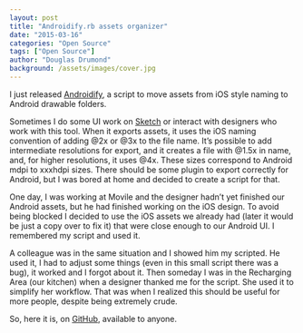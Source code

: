 ```yaml
---
layout: post
title: "Androidify.rb assets organizer"
date: "2015-03-16"
categories: "Open Source"
tags: ["Open Source"]
author: "Douglas Drumond"
background: /assets/images/cover.jpg
---
```


I just released [Androidify](https://github.com/douglasdrumond/androidify),
a script to move assets from iOS style naming to Android drawable folders.

Sometimes I do some UI work on [Sketch](http://bohemiancoding.com/sketch/) or
interact with designers who work with this tool. When it exports assets, it
uses the iOS naming convention of adding @2x or @3x to the file name. It’s
possible to add intermediate resolutions for export, and it creates a file with
@1.5x in name, and, for higher resolutions, it uses @4x. These sizes correspond
to Android mdpi to xxxhdpi sizes. There should be some plugin to export
correctly for Android, but I was bored at home and decided to create a script
for that. 

One day, I was working at Movile and the designer hadn’t yet finished our
Android assets, but he had finished working on the iOS design. To avoid being
blocked I decided to use the iOS assets we already had (later it would be just
a copy over to fix it) that were close enough to our Android UI. I remembered
my script and used it. 

A colleague was in the same situation and I showed him my scripted. He used it,
I had to adjust some things (even in this small script there was a bug), it
worked and I forgot about it. Then someday I was in the Recharging Area (our
kitchen) when a designer thanked me for the script. She used it to simplify her
workflow. That was when I realized this should be useful for more people,
despite being extremely crude.

So, here it is, on [GitHub](https://github.com/douglasdrumond/androidify),
available to anyone.
